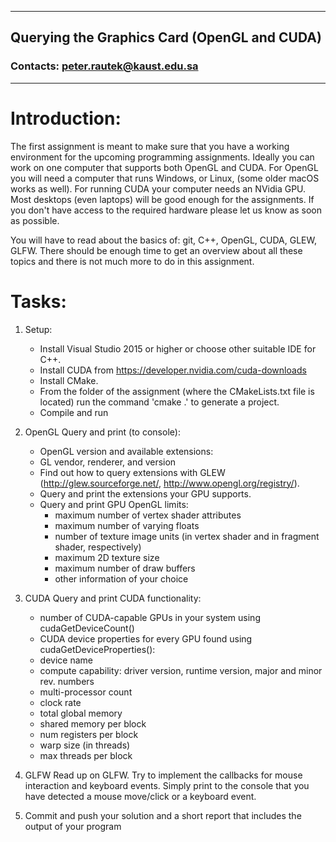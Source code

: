 --------------------------------------------------------------------
## Querying the Graphics Card (OpenGL and CUDA)
### Contacts: peter.rautek@kaust.edu.sa
--------------------------------------------------------------------
  

# Introduction:

The first assignment is meant to make sure that you have a working environment for the upcoming programming assignments.
Ideally you can work on one computer that supports both OpenGL and CUDA.
For OpenGL you will need a computer that runs Windows, or Linux, (some older macOS works as well).
For running CUDA your computer needs an NVidia GPU.
Most desktops (even laptops) will be good enough for the assignments.
If you don't have access to the required hardware please let us know as soon as possible.

You will have to read about the basics of: git, C++, OpenGL, CUDA, GLEW, GLFW.
There should be enough time to get an overview about all these topics and there is not much more to do in this assignment. 


# Tasks:

1.  Setup:
	* Install Visual Studio 2015 or higher or choose other suitable IDE for C++.
    * Install CUDA from https://developer.nvidia.com/cuda-downloads
	* Install CMake. 
    * From the folder of the assignment (where the CMakeLists.txt file is located) run the command 'cmake .' to generate a project.
	* Compile and run

2. OpenGL 
Query and print (to console):
	* OpenGL version and available extensions:
	* GL vendor, renderer, and version
	* Find out how to query extensions with GLEW (http://glew.sourceforge.net/, http://www.opengl.org/registry/).
	* Query and print the extensions your GPU supports.
	* Query and print GPU OpenGL limits:
		* maximum number of vertex shader attributes
		* maximum number of varying floats
		* number of texture image units (in vertex shader and in fragment shader, respectively)
		* maximum 2D texture size
		* maximum number of draw buffers
		* other information of your choice

3. CUDA
Query and print CUDA functionality:
	* number of CUDA-capable GPUs in your system using cudaGetDeviceCount()
	* CUDA device properties for every GPU found using cudaGetDeviceProperties():
	* device name
	* compute capability: driver version, runtime version, major and minor rev. numbers
	* multi-processor count
	* clock rate
	* total global memory
	* shared memory per block
	* num registers per block
	* warp size (in threads) 
	* max threads per block
 

4. GLFW
Read up on GLFW. Try to implement the callbacks for mouse interaction and keyboard events.
Simply print to the console that you have detected a mouse move/click or a keyboard event.


5. Commit and push your solution and a short report that includes the output of your program